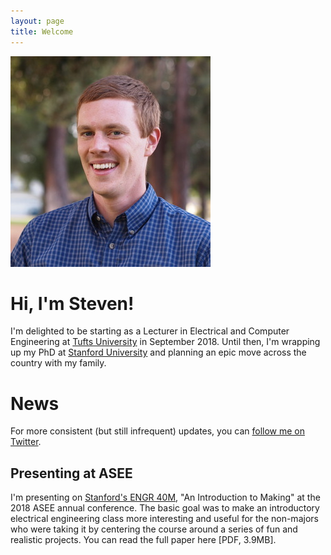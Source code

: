 ```yaml
---
layout: page
title: Welcome
---
```

<img class="floater" src="assets/img/portrait.jpg" />

# Hi, I'm Steven!

I'm delighted to be starting as a Lecturer in Electrical and Computer Engineering at [Tufts University](http://tufts.edu) in September 2018.
Until then, I'm wrapping up my PhD at [Stanford University](http://stanford.edu) and planning an epic move across the country with my family.

# News
For more consistent (but still infrequent) updates, you can [follow me on Twitter](http://twitter.com/stevenebell).

## Presenting at ASEE
I'm presenting on [Stanford's ENGR 40M](http://engr40m.stanford.edu), "An Introduction to Making" at the 2018 ASEE annual conference.  The basic goal was to make an introductory electrical engineering class more interesting and useful for the non-majors who were taking it by centering the course around a series of fun and realistic projects.  You can read the full paper here [PDF, 3.9MB].


